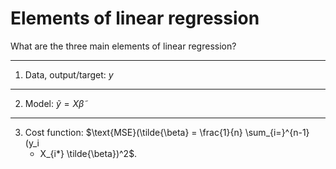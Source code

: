# Elements of linear regression

What are the three main elements of linear regression?

---

1. Data, output/target: $y$

---

2. Model: $\tilde{y} = X \tilde{\beta}$

---

3. Cost function: $\text{MSE}(\tilde{\beta} = \frac{1}{n} \sum_{i=}^{n-1} (y_i
   - X_{i*} \tilde{\beta})^2$.



